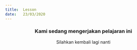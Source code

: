 ```yaml
---
title:  Lesson
date:   23/03/2020
---
```


### <center>Kami sedang mengerjakan pelajaran ini</center>
<center>Silahkan kembali lagi nanti</center>